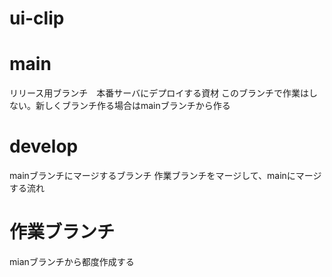 # ui-clip

# main 
リリース用ブランチ　本番サーバにデプロイする資材
このブランチで作業はしない。新しくブランチ作る場合はmainブランチから作る

# develop
mainブランチにマージするブランチ
作業ブランチをマージして、mainにマージする流れ

# 作業ブランチ
mianブランチから都度作成する
